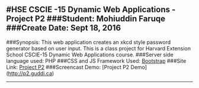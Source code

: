 #HSE CSCIE -15 Dynamic Web Applications - Project P2
###Student: Mohiuddin Faruqe
###Create Date: Sept 18, 2016
---

###Synopsis: This web application creates an xkcd style password generator based on user input. This is a class project for Harvard Extension School CSCIE-15 Dynamic Web Applications course.
###Server side language used: PHP
###CSS and JS Framework Used: [Bootstrap](http://getbootstrap.com/)
###Site Link: [Project P2](http://p2.guddi.ca)
###Screencast Demo: [Project P2 Demo] (http://p2.guddi.ca)

---
